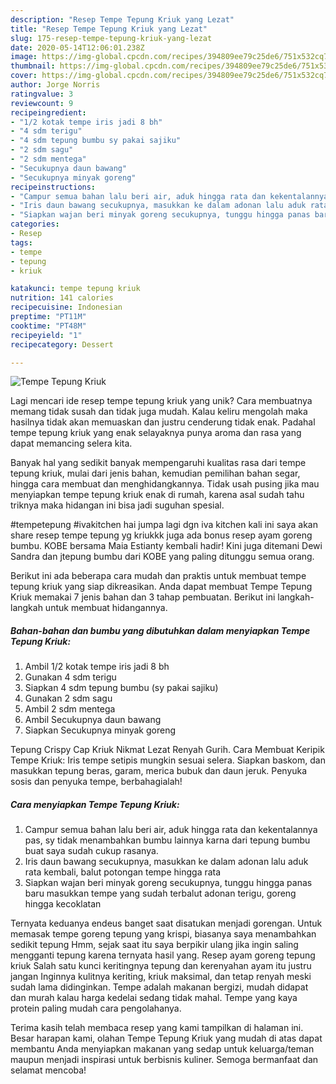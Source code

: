 ```yaml
---
description: "Resep Tempe Tepung Kriuk yang Lezat"
title: "Resep Tempe Tepung Kriuk yang Lezat"
slug: 175-resep-tempe-tepung-kriuk-yang-lezat
date: 2020-05-14T12:06:01.238Z
image: https://img-global.cpcdn.com/recipes/394809ee79c25de6/751x532cq70/tempe-tepung-kriuk-foto-resep-utama.jpg
thumbnail: https://img-global.cpcdn.com/recipes/394809ee79c25de6/751x532cq70/tempe-tepung-kriuk-foto-resep-utama.jpg
cover: https://img-global.cpcdn.com/recipes/394809ee79c25de6/751x532cq70/tempe-tepung-kriuk-foto-resep-utama.jpg
author: Jorge Norris
ratingvalue: 3
reviewcount: 9
recipeingredient:
- "1/2 kotak tempe iris jadi 8 bh"
- "4 sdm terigu"
- "4 sdm tepung bumbu sy pakai sajiku"
- "2 sdm sagu"
- "2 sdm mentega"
- "Secukupnya daun bawang"
- "Secukupnya minyak goreng"
recipeinstructions:
- "Campur semua bahan lalu beri air, aduk hingga rata dan kekentalannya pas, sy tidak menambahkan bumbu lainnya karna dari tepung bumbu buat saya sudah cukup rasanya."
- "Iris daun bawang secukupnya, masukkan ke dalam adonan lalu aduk rata kembali, balut potongan tempe hingga rata"
- "Siapkan wajan beri minyak goreng secukupnya, tunggu hingga panas baru masukkan tempe yang sudah terbalut adonan terigu, goreng hingga kecoklatan"
categories:
- Resep
tags:
- tempe
- tepung
- kriuk

katakunci: tempe tepung kriuk 
nutrition: 141 calories
recipecuisine: Indonesian
preptime: "PT11M"
cooktime: "PT48M"
recipeyield: "1"
recipecategory: Dessert

---
```



![Tempe Tepung Kriuk](https://img-global.cpcdn.com/recipes/394809ee79c25de6/751x532cq70/tempe-tepung-kriuk-foto-resep-utama.jpg)

Lagi mencari ide resep tempe tepung kriuk yang unik? Cara membuatnya memang tidak susah dan tidak juga mudah. Kalau keliru mengolah maka hasilnya tidak akan memuaskan dan justru cenderung tidak enak. Padahal tempe tepung kriuk yang enak selayaknya punya aroma dan rasa yang dapat memancing selera kita.

Banyak hal yang sedikit banyak mempengaruhi kualitas rasa dari tempe tepung kriuk, mulai dari jenis bahan, kemudian pemilihan bahan segar, hingga cara membuat dan menghidangkannya. Tidak usah pusing jika mau menyiapkan tempe tepung kriuk enak di rumah, karena asal sudah tahu triknya maka hidangan ini bisa jadi suguhan spesial.

#tempetepung #ivakitchen hai jumpa lagi dgn iva kitchen kali ini saya akan share resep tempe tepung yg kriukkk juga ada bonus resep ayam goreng bumbu. KOBE bersama Maia Estianty kembali hadir! Kini juga ditemani Dewi Sandra dan jtepung bumbu dari KOBE yang paling ditunggu semua orang.


Berikut ini ada beberapa cara mudah dan praktis untuk membuat tempe tepung kriuk yang siap dikreasikan. Anda dapat membuat Tempe Tepung Kriuk memakai 7 jenis bahan dan 3 tahap pembuatan. Berikut ini langkah-langkah untuk membuat hidangannya.

<!--inarticleads1-->

##### Bahan-bahan dan bumbu yang dibutuhkan dalam menyiapkan Tempe Tepung Kriuk:

1. Ambil 1/2 kotak tempe iris jadi 8 bh
1. Gunakan 4 sdm terigu
1. Siapkan 4 sdm tepung bumbu (sy pakai sajiku)
1. Gunakan 2 sdm sagu
1. Ambil 2 sdm mentega
1. Ambil Secukupnya daun bawang
1. Siapkan Secukupnya minyak goreng


Tepung Crispy Cap Kriuk Nikmat Lezat Renyah Gurih. Cara Membuat Keripik Tempe Kriuk: Iris tempe setipis mungkin sesuai selera. Siapkan baskom, dan masukkan tepung beras, garam, merica bubuk dan daun jeruk. Penyuka sosis dan penyuka tempe, berbahagialah! 

<!--inarticleads2-->

##### Cara menyiapkan Tempe Tepung Kriuk:

1. Campur semua bahan lalu beri air, aduk hingga rata dan kekentalannya pas, sy tidak menambahkan bumbu lainnya karna dari tepung bumbu buat saya sudah cukup rasanya.
1. Iris daun bawang secukupnya, masukkan ke dalam adonan lalu aduk rata kembali, balut potongan tempe hingga rata
1. Siapkan wajan beri minyak goreng secukupnya, tunggu hingga panas baru masukkan tempe yang sudah terbalut adonan terigu, goreng hingga kecoklatan


Ternyata keduanya endeus banget saat disatukan menjadi gorengan. Untuk memasak tempe goreng tepung yang krispi, biasanya saya menambahkan sedikit tepung Hmm, sejak saat itu saya berpikir ulang jika ingin saling mengganti tepung karena ternyata hasil yang. Resep ayam goreng tepung kriuk Salah satu kunci keritingnya tepung dan kerenyahan ayam itu justru jangan Inginnya kulitnya keriting, kriuk maksimal, dan tetap renyah meski sudah lama didinginkan. Tempe adalah makanan bergizi, mudah didapat dan murah kalau harga kedelai sedang tidak mahal. Tempe yang kaya protein paling mudah cara pengolahanya. 

Terima kasih telah membaca resep yang kami tampilkan di halaman ini. Besar harapan kami, olahan Tempe Tepung Kriuk yang mudah di atas dapat membantu Anda menyiapkan makanan yang sedap untuk keluarga/teman maupun menjadi inspirasi untuk berbisnis kuliner. Semoga bermanfaat dan selamat mencoba!
